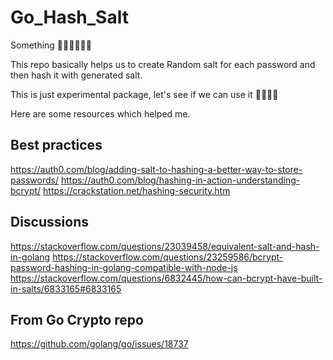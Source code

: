 # Go_Hash_Salt
Something 🤷‍♀️🤷‍♀️🤷‍♀️

This repo basically helps us to create Random salt for each password and then hash it with generated salt.

This is just experimental package, let's see if we can use it 🤞🏼🤞🏼

Here are some resources which helped me.

## Best practices
https://auth0.com/blog/adding-salt-to-hashing-a-better-way-to-store-passwords/
https://auth0.com/blog/hashing-in-action-understanding-bcrypt/
https://crackstation.net/hashing-security.htm

## Discussions
https://stackoverflow.com/questions/23039458/equivalent-salt-and-hash-in-golang
 https://stackoverflow.com/questions/23259586/bcrypt-password-hashing-in-golang-compatible-with-node-js
 https://stackoverflow.com/questions/6832445/how-can-bcrypt-have-built-in-salts/6833165#6833165

## From Go Crypto repo
 https://github.com/golang/go/issues/18737
